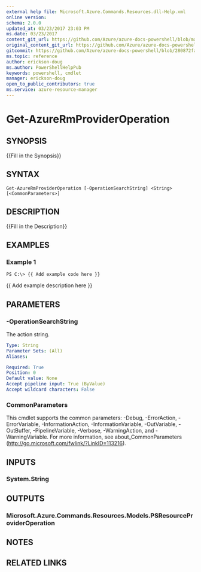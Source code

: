 ```yaml
---
external help file: Microsoft.Azure.Commands.Resources.dll-Help.xml
online version:
schema: 2.0.0
updated_at: 03/23/2017 23:03 PM
ms.date: 03/23/2017
content_git_url: https://github.com/Azure/azure-docs-powershell/blob/master/azureps-cmdlets-docs/ResourceManager/AzureRM.Resources/v1.0.4.3/Get-AzureRmProviderOperation.md
original_content_git_url: https://github.com/Azure/azure-docs-powershell/blob/master/azureps-cmdlets-docs/ResourceManager/AzureRM.Resources/v1.0.4.3/Get-AzureRmProviderOperation.md
gitcommit: https://github.com/Azure/azure-docs-powershell/blob/280872fa529e03be2466fa2252957a2060a9dfe4
ms.topic: reference
author: erickson-doug
ms.author: PowerShellHelpPub
keywords: powershell, cmdlet
manager: erickson-doug
open_to_public_contributors: true
ms.service: azure-resource-manager
---
```


# Get-AzureRmProviderOperation

## SYNOPSIS
{{Fill in the Synopsis}}

## SYNTAX

```
Get-AzureRmProviderOperation [-OperationSearchString] <String> [<CommonParameters>]
```

## DESCRIPTION
{{Fill in the Description}}

## EXAMPLES

### Example 1
```
PS C:\> {{ Add example code here }}
```

{{ Add example description here }}

## PARAMETERS

### -OperationSearchString
The action string.

```yaml
Type: String
Parameter Sets: (All)
Aliases: 

Required: True
Position: 0
Default value: None
Accept pipeline input: True (ByValue)
Accept wildcard characters: False
```

### CommonParameters
This cmdlet supports the common parameters: -Debug, -ErrorAction, -ErrorVariable, -InformationAction, -InformationVariable, -OutVariable, -OutBuffer, -PipelineVariable, -Verbose, -WarningAction, and -WarningVariable. For more information, see about_CommonParameters (http://go.microsoft.com/fwlink/?LinkID=113216).

## INPUTS

### System.String

## OUTPUTS

### Microsoft.Azure.Commands.Resources.Models.PSResourceProviderOperation

## NOTES

## RELATED LINKS

